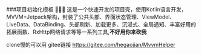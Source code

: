 ###项目初始化模板
:chicken::chicken::chicken: 这是一个快速开发的项目壳，使用Kotlin语言开发，MVVM+Jetpack架构，封装了公共头部、界面状态管理、ViewModel、LiveData、DataBinding、头部刷新、加载更多、沉浸式、全局通知、丰富好用的拓展函数、RxHttp网络请求等等一系列工具,**不好用你来砍我**

clone慢的可以用 gitee链接 https://gitee.com/hegaojian/MvvmHelper
